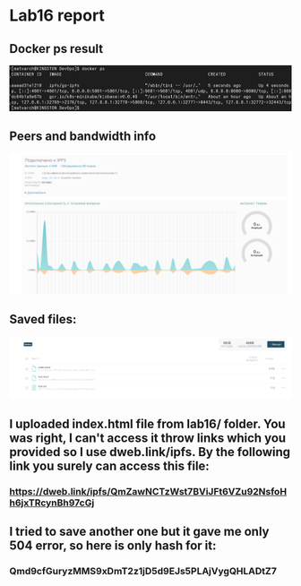# Lab16 report

## Docker ps result
![Alt text](pictures/docker.png)

## Peers and bandwidth info
![Alt text](pictures/peers.png)

## Saved files:
![Alt text](pictures/files.png)

## I uploaded index.html file from lab16/ folder. You was right, I can't access it throw links which you provided so I use dweb.link/ipfs. By the following link you surely can access this file:

### https://dweb.link/ipfs/QmZawNCTzWst7BViJFt6VZu92NsfoHh6jxTRcynBh97cGj

## I tried to save another one but it gave me only 504 error, so here is only hash for it:

### Qmd9cfGuryzMMS9xDmT2z1jD5d9EJs5PLAjVygQHLADtZ7